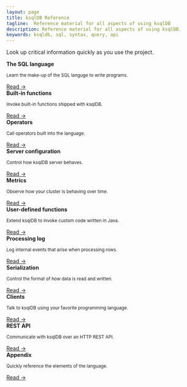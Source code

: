 ```yaml
---
layout: page
title: ksqlDB Reference
tagline:  Reference material for all aspects of using ksqlDB
description: Reference material for all aspects of using ksqlDB.
keywords: ksqldb, sql, syntax, query, api
---
```


Look up critical information quickly as you use the project.

<div class="cards">
  <div class="card reference">
    <strong>The SQL language</strong>
    <p class="card-body"><small>Learn the make-up of the SQL languge to write programs.</small></p>
    <a href="/reference/sql/syntax/lexical-structure">Read →</a>
  </div>

  <div class="card reference">
    <strong>Built-in functions</strong>
    <p class="card-body"><small>Invoke built-in functions shipped with ksqlDB.</small></p>
    <a href="/developer-guide/ksqldb-reference/functions">Read →</a>
  </div>

  <div class="card reference">
    <strong>Operators</strong>
    <p class="card-body"><small>Call operators built into the language.</small></p>
    <a href="/developer-guide/ksqldb-reference/operators">Read →</a>
  </div>
</div>

<div class="cards">
  <div class="card reference">
    <strong>Server configuration</strong>
    <p class="card-body"><small>Control how ksqlDB server behaves.</small></p>
    <a href="/reference/server-configuration">Read →</a>
  </div>

  <div class="card reference">
    <strong>Metrics</strong>
    <p class="card-body"><small>Observe how your cluster is behaving over time.</small></p>
    <a href="/reference/metrics">Read →</a>
  </div>
</div>

<div class="cards">
  <div class="card reference">
    <strong>User-defined functions</strong>
    <p class="card-body"><small>Extend ksqlDB to invoke custom code written in Java.</small></p>
    <a href="/reference/user-defined-functions">Read →</a>
  </div>

  <div class="card reference">
    <strong>Processing log</strong>
    <p class="card-body"><small>Log internal events that arise when processing rows.</small></p>
    <a href="/reference/processing-log">Read →</a>
  </div>
</div>

<div class="cards">
  <div class="card reference">
    <strong>Serialization</strong>
    <p class="card-body"><small>Control the format of how data is read and written.</small></p>
    <a href="/reference/serialization">Read →</a>
  </div>

  <div class="card reference">
    <strong>Clients</strong>
    <p class="card-body"><small>Talk to ksqlDB using your favorite programming language.</small></p>
    <a href="/developer-guide/ksqldb-clients">Read →</a>
  </div>

  <div class="card reference">
    <strong>REST API</strong>
    <p class="card-body"><small>Communicate with ksqlDB over an HTTP REST API.</small></p>
    <a href="/developer-guide/api">Read →</a>
  </div>
</div>

<div class="cards">
  <div class="card reference">
    <strong>Appendix</strong>
    <p class="card-body"><small>Quickly reference the elements of the language.</small></p>
    <a href="/developer-guide/ksqldb-reference/quick-reference/">Read →</a>
  </div>
</div>
